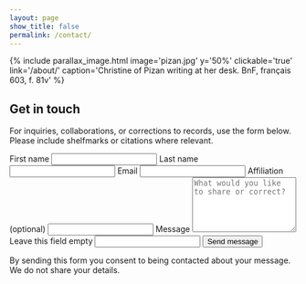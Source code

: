 ```yaml
---
layout: page
show_title: false
permalink: /contact/
---
```


{% include parallax_image.html image='pizan.jpg' y='50%' clickable='true' link='/about/' caption='Christine of Pizan writing at her desk. BnF, français 603,	f. 81v' %}

<div class="contact-card" role="form" aria-labelledby="contact-title">
  <h2 id="contact-title">Get in touch</h2>
  <p class="contact-intro">
    For inquiries, collaborations, or corrections to records, use the form below.
    Please include shelfmarks or citations where relevant.
  </p>

  <form class="contact-form" action="https://formspree.io/f/xldwlonz" method="POST">
    <!-- Accessibility-friendly labels -->
    <div class="form-grid">
      <label class="form-field">
        <span>First name</span>
        <input type="text" name="first_name" autocomplete="given-name" required>
      </label>
      <label class="form-field">
        <span>Last name</span>
        <input type="text" name="last_name" autocomplete="family-name" required>
      </label>
      <label class="form-field">
        <span>Email</span>
        <input type="email" name="_replyto" autocomplete="email" required>
      </label>
      <label class="form-field">
        <span>Affiliation (optional)</span>
        <input type="text" name="affiliation" autocomplete="organization">
      </label>
      <label class="form-field form-field--full">
        <span>Message</span>
        <textarea name="message" rows="6" required placeholder="What would you like to share or correct?"></textarea>
      </label>
    </div>
    <!-- Honeypot (spam protection) -->
    <label class="visually-hidden">Leave this field empty
      <input type="text" name="_gotcha" tabindex="-1" autocomplete="off">
    </label>
    <!-- After-submit redirect (optional) -->
    <input type="hidden" name="_subject" value="[Unknown Hands] New message">
    <input type="hidden" name="_next" value="{{ '/contact/thanks/' | relative_url }}">
    <button type="submit" class="btn-primary">Send message</button>
    <p class="contact-privacy">By sending this form you consent to being contacted about your message. We do not share your details.</p>
  </form>
</div>